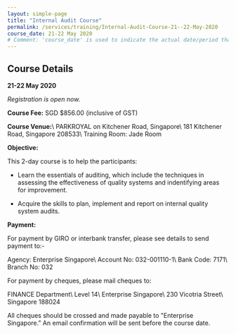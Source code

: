 ```yaml
---
layout: simple-page
title: "Internal Audit Course"
permalink: /services/training/Internal-Audit-Course-21--22-May-2020
course_date: 21-22 May 2020
# Comment: 'course_date' is used to indicate the actual date/period that the course will be held
---
```


## Course Details
**21-22 May 2020**

*Registration is open now.*

**Course Fee:** SGD $856.00 (inclusive of GST)

**Course Venue:**\\
PARKROYAL on Kitchener Road, Singapore\\
181 Kitchener Road, Singapore 208533\\
Training Room: Jade Room
<!-- COMMENT: The double backslashes are used to denote a line break without paragraph spacing -->
 
**Objective:**

This 2-day course is to help the participants:  

* Learn the essentials of auditing, which include the techniques in assessing the effectiveness of quality systems and indentifying areas for improvement.

* Acquire the skills to plan, implement and report on internal quality system audits.

**Payment:**

For payment by GIRO or interbank transfer, please see details to send payment to:-

Agency:  Enterprise Singapore\\
Account No:  032-001110-1\\
Bank Code:  7171\\
Branch No:  032

For payment by cheques, please mail cheques to:

FINANCE Department\\
Level 14\\
Enterprise Singapore\\
230 Vicotria Street\\
Singapore 188024
<!-- COMMENT: The double backslashes are used to denote a new line break without the paragraph spacing -->

All cheques should be crossed and made payable to "Enterprise Singapore." An email confirmation will be sent before the course date. 
  


<!--
COMMENT: This portion has been commented out as the course has been closed for registration.
We are now open for registration. Click on this link for the online [registration form](https://fhttps://form.gov.sg/5e532cc166472d0011cf52ec){:target="_blank"}.
-->
